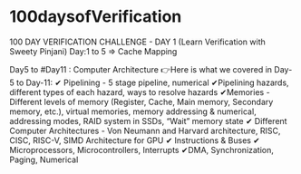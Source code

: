 # 100daysofVerification
100 DAY VERIFICATION CHALLENGE - DAY 1 (Learn Verification with Sweety Pinjani) 
Day:1 to 5 => Cache Mapping

Day5 to #Day11 : Computer Architecture
👉Here is what we covered in Day-5 to Day-11:
✔ Pipelining - 5 stage pipeline, numerical
✔Pipelining hazards, different types of each hazard, ways to resolve hazards
✔Memories - Different levels of memory (Register, Cache, Main memory, Secondary memory, etc.), virtual memories, memory addressing & numerical, addressing modes, RAID system in SSDs, “Wait” memory state
✔ Different Computer Architectures - Von Neumann and Harvard architecture, RISC, CISC, RISC-V, SIMD Architecture for GPU
✔ Instructions & Buses
✔ Microprocessors, Microcontrollers, Interrupts
✔DMA, Synchronization, Paging, Numerical
